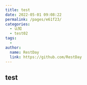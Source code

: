 ```yaml
---
title: test
date: 2022-05-01 09:08:22
permalink: /pages/e61f23/
categories:
  - 认知
  - test02
tags:
  - 
author: 
  name: RestDay
  link: https://github.com/RestDay
---
```


## test
